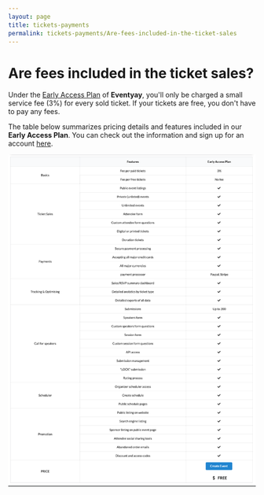 ```yaml
---
layout: page
title: tickets-payments
permalink: tickets-payments/Are-fees-included-in-the-ticket-sales
---
```


# Are fees included in the ticket sales? 

Under the [Early Access Plan](https://eventyay.com/pricing) of **Eventyay**, you'll only be charged a small service fee (3%) for every sold ticket. If your tickets are free, you don't have to pay any fees. 

The table below summarizes pricing details and features included in our **Early Access Plan**. You can check out the information and sign up for an account [here](https://eventyay.com/pricing).

![Are fees included](../images/Are-fees-included-in-the-ticket-sales-1.png)
